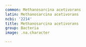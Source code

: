 ```yaml
---
common: Methanosarcina acetivorans
latin: Methanosarcina acetivorans
ncbi: '2214'
title: Methanosarcina acetivorans
group: Bacteria
image: .na.character

---
```

